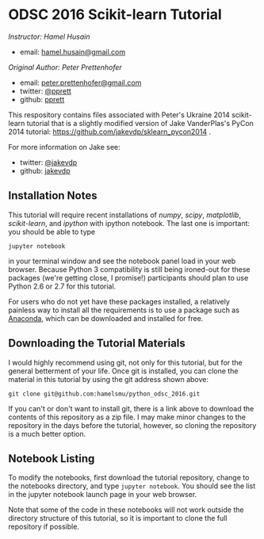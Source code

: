 # ODSC 2016 Scikit-learn Tutorial

*Instructor: Hamel Husain*
- email: <hamel.husain@gmail.com>

*Original Author: Peter Prettenhofer*

- email: <peter.prettenhofer@gmail.com>
- twitter: [@pprett](https://twitter.com/pprett)
- github: [pprett](http://github.com/pprett)

This respository contains files associated with Peter's Ukraine 2014
scikit-learn tutorial that is a slightly modified version of Jake VanderPlas's
PyCon 2014 tutorial: https://github.com/jakevdp/sklearn_pycon2014 .

For more information on Jake see:

- twitter: [@jakevdp](https://twitter.com/jakevdp)
- github: [jakevdp](http://github.com/jakevdp)


## Installation Notes
This tutorial will require recent installations of *numpy*, *scipy*,
*matplotlib*, *scikit-learn*, and *ipython* with ipython notebook.
The last one is important: you should be able to type

    jupyter notebook

in your terminal window and see the notebook panel load in your web browser.
Because Python 3 compatibility is still being ironed-out for these packages
(we're getting close, I promise!) participants should plan to use Python 2.6
or 2.7 for this tutorial.

For users who do not yet have these  packages installed, a relatively
painless way to install all the requirements is to use a package such as
[Anaconda](http://www.continuum.io/downloads "Anaconda"), which can be
downloaded and installed for free.

## Downloading the Tutorial Materials
I would highly recommend using git, not only for this tutorial, but for the
general betterment of your life.  Once git is installed, you can clone the
material in this tutorial by using the git address shown above:

    git clone git@github.com:hamelsmu/python_odsc_2016.git

If you can't or don't want to install git, there is a link above to download
the contents of this repository as a zip file.  I may make minor changes to
the repository in the days before the tutorial, however, so cloning the
repository is a much better option.


## Notebook Listing
 To modify the notebooks, first download the tutorial repository, change to the
 notebooks directory, and type ``jupyter notebook``.  You should see the list in
 the jupyter notebook launch page in your web browser.

Note that some of the code in these notebooks will not work outside the
directory structure of this tutorial, so it is important to clone the full
repository if possible.
